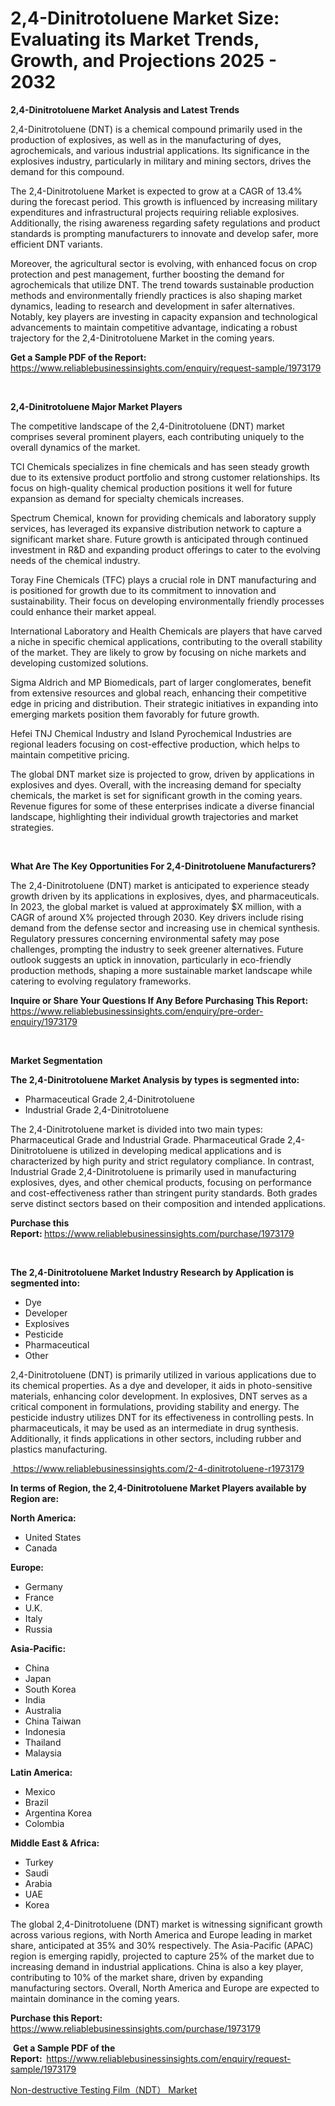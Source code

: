 <p><h1>2,4-Dinitrotoluene Market Size: Evaluating its Market Trends, Growth, and Projections 2025 - 2032</h1></p><p><strong>2,4-Dinitrotoluene Market Analysis and Latest Trends</strong></p>
<p><p>2,4-Dinitrotoluene (DNT) is a chemical compound primarily used in the production of explosives, as well as in the manufacturing of dyes, agrochemicals, and various industrial applications. Its significance in the explosives industry, particularly in military and mining sectors, drives the demand for this compound.</p><p>The 2,4-Dinitrotoluene Market is expected to grow at a CAGR of 13.4% during the forecast period. This growth is influenced by increasing military expenditures and infrastructural projects requiring reliable explosives. Additionally, the rising awareness regarding safety regulations and product standards is prompting manufacturers to innovate and develop safer, more efficient DNT variants.</p><p>Moreover, the agricultural sector is evolving, with enhanced focus on crop protection and pest management, further boosting the demand for agrochemicals that utilize DNT. The trend towards sustainable production methods and environmentally friendly practices is also shaping market dynamics, leading to research and development in safer alternatives. Notably, key players are investing in capacity expansion and technological advancements to maintain competitive advantage, indicating a robust trajectory for the 2,4-Dinitrotoluene Market in the coming years.</p></p>
<p><strong>Get a Sample PDF of the Report:&nbsp;</strong> <a href="https://www.reliablebusinessinsights.com/enquiry/request-sample/1973179?utm_campaign=2757&utm_medium=2&utm_source=Github&utm_content=ia&utm_term=28032025&utm_id=24-dinitrotoluene">https://www.reliablebusinessinsights.com/enquiry/request-sample/1973179</a></p>
<p>&nbsp;</p>
<p><strong>2,4-Dinitrotoluene Major Market Players</strong></p>
<p><p>The competitive landscape of the 2,4-Dinitrotoluene (DNT) market comprises several prominent players, each contributing uniquely to the overall dynamics of the market. </p><p>TCI Chemicals specializes in fine chemicals and has seen steady growth due to its extensive product portfolio and strong customer relationships. Its focus on high-quality chemical production positions it well for future expansion as demand for specialty chemicals increases.</p><p>Spectrum Chemical, known for providing chemicals and laboratory supply services, has leveraged its expansive distribution network to capture a significant market share. Future growth is anticipated through continued investment in R&D and expanding product offerings to cater to the evolving needs of the chemical industry.</p><p>Toray Fine Chemicals (TFC) plays a crucial role in DNT manufacturing and is positioned for growth due to its commitment to innovation and sustainability. Their focus on developing environmentally friendly processes could enhance their market appeal.</p><p>International Laboratory and Health Chemicals are players that have carved a niche in specific chemical applications, contributing to the overall stability of the market. They are likely to grow by focusing on niche markets and developing customized solutions.</p><p>Sigma Aldrich and MP Biomedicals, part of larger conglomerates, benefit from extensive resources and global reach, enhancing their competitive edge in pricing and distribution. Their strategic initiatives in expanding into emerging markets position them favorably for future growth.</p><p>Hefei TNJ Chemical Industry and Island Pyrochemical Industries are regional leaders focusing on cost-effective production, which helps to maintain competitive pricing.</p><p>The global DNT market size is projected to grow, driven by applications in explosives and dyes. Overall, with the increasing demand for specialty chemicals, the market is set for significant growth in the coming years. Revenue figures for some of these enterprises indicate a diverse financial landscape, highlighting their individual growth trajectories and market strategies.</p></p>
<p>&nbsp;</p>
<p><strong>What Are The Key Opportunities For 2,4-Dinitrotoluene Manufacturers?</strong></p>
<p><p>The 2,4-Dinitrotoluene (DNT) market is anticipated to experience steady growth driven by its applications in explosives, dyes, and pharmaceuticals. In 2023, the global market is valued at approximately $X million, with a CAGR of around X% projected through 2030. Key drivers include rising demand from the defense sector and increasing use in chemical synthesis. Regulatory pressures concerning environmental safety may pose challenges, prompting the industry to seek greener alternatives. Future outlook suggests an uptick in innovation, particularly in eco-friendly production methods, shaping a more sustainable market landscape while catering to evolving regulatory frameworks.</p></p>
<p><strong>Inquire or Share Your Questions If Any Before Purchasing This Report:</strong> <a href="https://www.reliablebusinessinsights.com/enquiry/pre-order-enquiry/1973179?utm_campaign=2757&utm_medium=2&utm_source=Github&utm_content=ia&utm_term=28032025&utm_id=24-dinitrotoluene">https://www.reliablebusinessinsights.com/enquiry/pre-order-enquiry/1973179</a></p>
<p>&nbsp;</p>
<p><strong>Market Segmentation</strong></p>
<p><strong>The 2,4-Dinitrotoluene Market Analysis by types is segmented into:</strong></p>
<p><ul><li>Pharmaceutical Grade 2,4-Dinitrotoluene</li><li>Industrial Grade 2,4-Dinitrotoluene</li></ul></p>
<p><p>The 2,4-Dinitrotoluene market is divided into two main types: Pharmaceutical Grade and Industrial Grade. Pharmaceutical Grade 2,4-Dinitrotoluene is utilized in developing medical applications and is characterized by high purity and strict regulatory compliance. In contrast, Industrial Grade 2,4-Dinitrotoluene is primarily used in manufacturing explosives, dyes, and other chemical products, focusing on performance and cost-effectiveness rather than stringent purity standards. Both grades serve distinct sectors based on their composition and intended applications.</p></p>
<p><strong>Purchase this Report:&nbsp;</strong><a href="https://www.reliablebusinessinsights.com/purchase/1973179?utm_campaign=2757&utm_medium=2&utm_source=Github&utm_content=ia&utm_term=28032025&utm_id=24-dinitrotoluene">https://www.reliablebusinessinsights.com/purchase/1973179</a></p>
<p>&nbsp;</p>
<p><strong>The 2,4-Dinitrotoluene Market Industry Research by Application is segmented into:</strong></p>
<p><ul><li>Dye</li><li>Developer</li><li>Explosives</li><li>Pesticide</li><li>Pharmaceutical</li><li>Other</li></ul></p>
<p><p>2,4-Dinitrotoluene (DNT) is primarily utilized in various applications due to its chemical properties. As a dye and developer, it aids in photo-sensitive materials, enhancing color development. In explosives, DNT serves as a critical component in formulations, providing stability and energy. The pesticide industry utilizes DNT for its effectiveness in controlling pests. In pharmaceuticals, it may be used as an intermediate in drug synthesis. Additionally, it finds applications in other sectors, including rubber and plastics manufacturing.</p></p>
<p><a href="https://www.reliablebusinessinsights.com/2-4-dinitrotoluene-r1973179?utm_campaign=2757&utm_medium=2&utm_source=Github&utm_content=ia&utm_term=28032025&utm_id=24-dinitrotoluene">&nbsp;https://www.reliablebusinessinsights.com/2-4-dinitrotoluene-r1973179</a></p>
<p><strong>In terms of Region, the 2,4-Dinitrotoluene Market Players available by Region are:</strong></p>
<p>
    <p> <strong> North America: </strong>
        <ul>
            <li>United States</li>
            <li>Canada</li>
        </ul>
        </p> 
    <p> <strong> Europe: </strong>
        <ul>
            <li>Germany</li>
            <li>France</li>
            <li>U.K.</li>
            <li>Italy</li>
            <li>Russia</li>
        </ul>
        </p> 
    <p> <strong> Asia-Pacific: </strong>
        <ul>
            <li>China</li>
            <li>Japan</li>
            <li>South Korea</li>
            <li>India</li>
            <li>Australia</li>
            <li>China Taiwan</li>
            <li>Indonesia</li>
            <li>Thailand</li>
            <li>Malaysia</li>
        </ul>
        </p> 
    <p> <strong> Latin America: </strong>
        <ul>
            <li>Mexico</li>
            <li>Brazil</li>
            <li>Argentina Korea</li>
            <li>Colombia</li>
        </ul>
        </p> 
    <p> <strong> Middle East & Africa: </strong>
        <ul>
            <li>Turkey</li>
            <li>Saudi</li>
            <li>Arabia</li>
            <li>UAE</li>
            <li>Korea</li>
        </ul>
    </p>
    </p>
<p><p>The global 2,4-Dinitrotoluene (DNT) market is witnessing significant growth across various regions, with North America and Europe leading in market share, anticipated at 35% and 30% respectively. The Asia-Pacific (APAC) region is emerging rapidly, projected to capture 25% of the market due to increasing demand in industrial applications. China is also a key player, contributing to 10% of the market share, driven by expanding manufacturing sectors. Overall, North America and Europe are expected to maintain dominance in the coming years.</p></p>
<p><strong>Purchase this Report: </strong><a href="https://www.reliablebusinessinsights.com/purchase/1973179?utm_campaign=2757&utm_medium=2&utm_source=Github&utm_content=ia&utm_term=28032025&utm_id=24-dinitrotoluene">https://www.reliablebusinessinsights.com/purchase/1973179</a></p>
<p>&nbsp;<strong>Get a Sample PDF of the Report:&nbsp;&nbsp;</strong><a href="https://www.reliablebusinessinsights.com/enquiry/request-sample/1973179?utm_campaign=2757&utm_medium=2&utm_source=Github&utm_content=ia&utm_term=28032025&utm_id=24-dinitrotoluene">https://www.reliablebusinessinsights.com/enquiry/request-sample/1973179</a></p>
<p><strong></strong></p>
<p><p><a href="https://github.com/hiwanatalak/Market-Research-Report-List-1/blob/main/non-destructive-testing-filmndt-market.md?utm_campaign=2757&utm_medium=2&utm_source=Github&utm_content=ia&utm_term=28032025&utm_id=24-dinitrotoluene">Non-destructive Testing Film（NDT） Market</a></p></p>